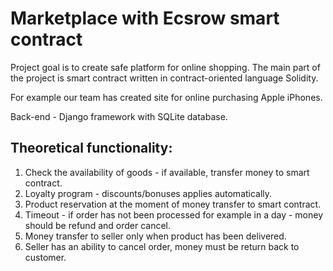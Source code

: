 # Marketplace with Ecsrow smart contract
Project goal is to create safe platform for online shopping. The main part of the project is smart contract written in contract-oriented language Solidity.

For example our team has created site for online purchasing Apple iPhones. 

Back-end - Django framework with SQLite database.


## Theoretical functionality:
1. Сheck the availability of goods - if available, transfer money to smart contract.
2. Loyalty program - discounts/bonuses applies automatically.
3. Product reservation at the moment of money transfer to smart contract. 
4. Timeout - if order has not been processed for example in a day - money should
be refund and order cancel.
5. Money transfer to seller only when product has been delivered.
6. Seller has an ability to cancel order, money must be return back to customer.


